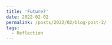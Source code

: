 ```yaml
---
title: 'Future?'
date: 2022-02-02
permalink: /posts/2022/02/blog-post-2/
tags:
  - Reflection
---
```




